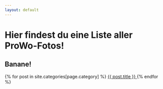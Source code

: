 ```yaml
---
layout: default
---
```


# Hier findest du eine Liste aller ProWo-Fotos!
## Banane!

{% for post in site.categories[page.category] %}
    <a href="{{ post.url | absolute_url }}">
      {{ post.title }}
    </a>
{% endfor %}
